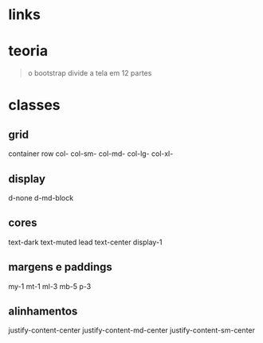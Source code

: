 # links 

<!-- getbootstrap.com -->
<!-- www.w3schools.com/bootstrap4/ -->
<!-- www.youtube.com/watch?v=mVgrenJX5dI -->
<!-- www.youtube.com/watch?v=ZYYaMN4m40c&list=PLBbHLUbqqCrTwIrdix6kl84m4OPE0JexR&index=3 -->

# teoria
> o bootstrap divide a tela em 12 partes

# classes 

## grid 
container    <!-- -->
row          <!-- -->
col-         <!-- extra small devices - screen width less than 576px* -->
col-sm-      <!-- small devices - screen width equal to or greater than 576px*  -->
col-md-      <!-- medium devices - screen width equal to or greater than 768px*  -->
col-lg-      <!-- large devices - screen width equal to or greater than 992px*  -->
col-xl-      <!-- xlarge devices - screen width equal to or greater than 1200px*  -->

## display 
d-none          <!-- some -->
d-md-block      <!-- mostra para tamanhos maiores que md -->

## cores 
text-dark 
text-muted 
lead        <!-- deixa maior o paragrafo -->
text-center 
display-1   <!-- muda tamanho de 1 a 5 -->

## margens e paddings 
my-1    <!-- margem superior e inferior 1 a 5 -->
mt-1    <!-- margem top 1 a 5 -->
ml-3    <!-- margem esquerda -->
mb-5    <!-- margem bottom 1 a 5 -->
p-3     <!-- padding 3 -->

## alinhamentos 
justify-content-center      <!-- centraliza -->
justify-content-md-center   <!-- centraliza row na dimensão md -->
justify-content-sm-center   <!-- centraliza row na dimensão sm -->